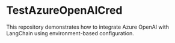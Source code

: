 # TestAzureOpenAICred
This repository demonstrates how to integrate Azure OpenAI with LangChain using environment-based configuration.
